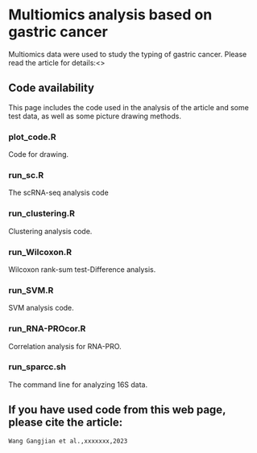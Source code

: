 # Multiomics analysis based on gastric cancer
Multiomics data were used to study the typing of gastric cancer. Please read the article for details:<>

## Code availability
This page includes the code used in the analysis of the article and some test data, as well as some picture drawing methods.

### plot_code.R
Code for drawing.
### run_sc.R
The scRNA-seq analysis code
### run_clustering.R
Clustering analysis code.
### run_Wilcoxon.R
Wilcoxon rank-sum test-Difference analysis.
### run_SVM.R
SVM analysis code.
### run_RNA-PROcor.R
Correlation analysis for RNA-PRO.
### run_sparcc.sh
The command line for analyzing 16S data.

## If you have used code from this web page, please cite the article:
```
Wang Gangjian et al.,xxxxxxx,2023
```
